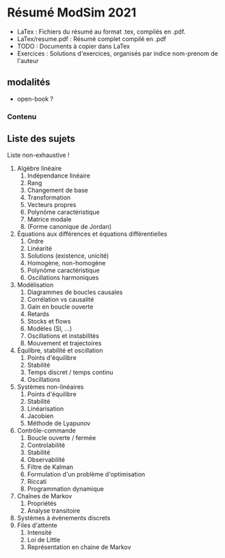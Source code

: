 # Résumé ModSim 2021

- LaTex : Fichiers du résumé au format .tex, compilés en .pdf.
- LaTex/resume.pdf : Résumé complet compilé en .pdf
- TODO : Documents à copier dans LaTex
- Exercices : Solutions d'exercices, organisés par indice nom-prenom de l'auteur

## modalités

- open-book ?

### Contenu

## Liste des sujets

Liste non-exhaustive !

1) Algèbre linéaire
   1) Indépendance linéaire
   2) Rang
   3) Changement de base
   4) Transformation
   5) Vecteurs propres
   6) Polynôme caractéristique
   7) Matrice modale
   8) (Forme canonique de Jordan)
2) Équations aux différences et équations différentielles
   1) Ordre
   2) Linéarité
   3) Solutions (existence, unicité)
   4) Homogène, non-homogène
   5) Polynôme caractéristique
   6) Oscillations harmoniques
3) Modélisation
   1) Diagrammes de boucles causales
   2) Corrélation vs causalité
   3) Gain en boucle ouverte
   4) Retards
   5) Stocks et flows
   6) Modèles (SI, ...)
   7) Oscillations et instabilités
   8) Mouvement et trajectoires
4) Équlibre, stabilité et oscillation
   1) Points d'équilibre
   2) Stabilité
   3) Temps discret / temps continu
   4) Oscillations
5) Systèmes non-linéaires
   1) Points d'équilibre
   2) Stabilité
   3) Linéarisation
   4) Jacobien
   5) Méthode de Lyapunov
6) Contrôle-commande
   1) Boucle ouverte / fermée
   2) Controlabilité
   3) Stabilité
   4) Observabilité
   5) Filtre de Kalman
   6) Formulation d'un problème d'optimisation
   7) Riccati
   8) Programmation dynamique
7) Chaînes de Markov
   1) Propriétés
   2) Analyse transitoire
8) Systèmes à événements discrets
9) Files d'attente
   1) Intensité
   2) Loi de Little
   3) Représentation en chaine de Markov 


